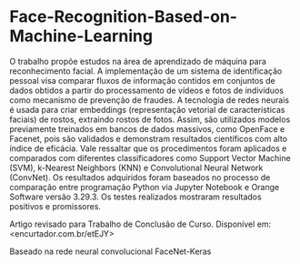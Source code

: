 # Face-Recognition-Based-on-Machine-Learning
 O trabalho propõe estudos na área de aprendizado de máquina para reconhecimento facial. A implementação de um sistema de identificação pessoal visa comparar fluxos de informação contidos em conjuntos de dados obtidos a partir do processamento de vídeos e fotos de indivíduos como mecanismo de prevenção de fraudes. A tecnologia de redes neurais é usada para criar embeddings (representação vetorial de características faciais) de rostos, extraindo rostos de fotos. Assim, são utilizados modelos previamente treinados em bancos de dados massivos, como OpenFace e Facenet, pois são validados e demonstram resultados científicos com alto índice de eficácia. Vale ressaltar que os procedimentos foram aplicados e comparados com diferentes classificadores como Support Vector Machine (SVM), k-Nearest Neighbors (KNN) e Convolutional Neural Network (ConvNet). Os resultados adquiridos foram baseados no processo de comparação entre programação Python via Jupyter Notebook e Orange Software versão 3.29.3. Os testes realizados mostraram resultados positivos e promissores.

Artigo revisado para Trabalho de Conclusão de Curso. Disponível em: <encurtador.com.br/etEJY>

Baseado na rede neural convolucional FaceNet-Keras
